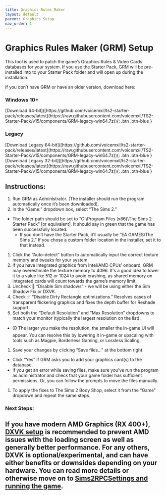 ```yaml
---
title: Graphics Rules Maker
layout: default
parent: Graphics Setup
nav_order: 1
---
```


# Graphics Rules Maker (GRM) Setup

This tool is used to patch the game’s Graphics Rules & Video Cards databases for your system.
If you use the Starter Pack, GRM will be pre-installed into to your Starter Pack folder and will open up during the installation.

If you don’t have GRM or have an older version, download here:

### Windows 10+

<span class="fs-3">
[Download 64-bit]([https://github.com/voicemxil/ts2-starter-pack/releases/latest](https://raw.githubusercontent.com/voicemxil/TS2-Starter-Pack/v15/components/GRM-legacy-win64.7z)){: .btn .btn-blue }
</span>

### Legacy

<span class="fs-3">
[Download Legacy 64-bit]([https://github.com/voicemxil/ts2-starter-pack/releases/latest](https://raw.githubusercontent.com/voicemxil/TS2-Starter-Pack/v15/components/GRM-legacy-win64.7z)){: .btn .btn-blue }
[Download Legacy 32-bit]([https://github.com/voicemxil/ts2-starter-pack/releases/latest](https://raw.githubusercontent.com/voicemxil/TS2-Starter-Pack/v15/components/GRM-legacy-win64.7z)){: .btn .btn-blue }
</span>

## Instructions:

1. Run GRM as Administrator. (The installer should run the program automatically once it’s been downloaded).
1. In the “Game:” dropdown box, select “The Sims 2.” 
  - The folder path should be set to “C:\Program Files (x86)\The Sims 2 Starter Pack” [or equivalent]. It should say in green that the game has been successfully located. 
     - If you don’t have the Starter Pack, it’ll usually be “EA GAMES\The Sims 2.” If you chose a custom folder location in the installer, set it to that instead. 
1. Click the “Auto-detect” button to automatically input the correct texture memory and tweaks for your system.
1. If you have integrated graphics from Intel/AMD CPUs’ onboard, GRM may overestimate the texture memory to 4096. It's a good idea to lower it to a value like 512 or 1024 to avoid crashing, as shared memory on integrated cards will count towards the game’s memory limit.
1. Uncheck 🚫 “Disable Sim shadows” - we will be using either the Sim Shadow Fix or DXVK.
1. Check ✅ “Disable Dirty Rectangle optimizations.” Resolves cases of transparent flickering graphics and fixes the depth buffer for Reshade support.
1. Set both the “Default Resolution” and “Max Resolution” dropdowns to match your monitor (typically the largest resolution on the list).
  - 🛈 The larger you make the resolution, the smaller the in-game UI will appear. You can resolve this by lowering it in-game or upscaling with tools such as Magpie, Borderless Gaming, or Lossless Scaling.
1. Save your changes by clicking “Save files…” at the bottom right.
  - Click “Yes” if GRM asks you to add your graphics card(s) to the database.
  - If you get an error while saving files, make sure you’ve run the program as administrator and check that your game folder has sufficient permissions. Or, you can follow the prompts to move the files manually.
1. To apply the fixes to The Sims 2 Body Shop, select it from the “Game” dropdown and repeat the same steps.

### Next Steps:
If you have **modern AMD Graphics (RX 400+)**, [DXVK setup](TS2-Starter-Pack/graphics-setup/dxvk) is recommended to prevent AMD issues with the loading screen as well as generally better performance.
For any others, DXVK is **optional/experimental**, and can have either benefits or downsides depending on your hardware. You can read more details or otherwise move on to [Sims2RPCSettings and running the game](/TS2-Starter-Pack/Final-Setup).
---
